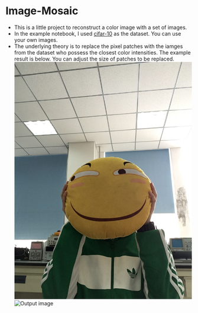 # Image-Mosaic
* This is a little project to reconstruct a color image with a set of images. 
* In the example notebook, I used [cifar-10](https://www.cs.toronto.edu/~kriz/cifar.html) as the dataset. You can use your own images.
* The underlying theory is to replace the pixel patches with the iamges from the dataset who possess the closest color intensities.
The example result is below. You can adjust the size of patches to be replaced.
![Input image](https://github.com/AncientreeBILL/Image-Mosaic/blob/main/test.jpg)
![Output image](https://github.com/AncientreeBILL/Image-Mosaic/blob/main/output.png)
